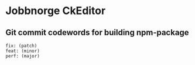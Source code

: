 # Jobbnorge CkEditor

## Git commit codewords for building npm-package

```
fix: (patch)
feat: (minor)
perf: (major)
```
